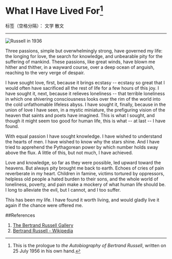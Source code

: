 # What I Have Lived For[^description]

标签（空格分隔）： 文学 散文

---

![Russell in 1936](http://upload.wikimedia.org/wikipedia/commons/thumb/1/18/Bertrand_Russell_photo.jpg/610px-Bertrand_Russell_photo.jpg)

Three passions, simple but overwhelmingly strong, have governed my life: the longing for love, the search for knowledge, and unbearable pity for the suffering of mankind. These passions, like great winds, have blown me hither and thither, in a wayward course, over a deep ocean of anguish, reaching to the very verge of despair.

I have sought love, first, because it brings ecstasy -- ecstasy so great that I would often have sacrificed all the rest of life for a few hours of this joy. I have sought it, next, because it relieves loneliness -- that terrible loneliness in which one shivering consciousness looks over the rim of the world into the cold unfathomable lifeless abyss. I have sought it, finally, because in the union of love I have seen, in a mystic miniature, the prefiguring vision of the heaven that saints and poets have imagined. This is what I sought, and though it might seem too good for human life, this is what -- at last -- I have found.

With equal passion I have sought knowledge. I have wished to understand the hearts of men. I have wished to know why the stars shine. And I have tried to apprehend the Pythagorean power by which number holds sway above the flux. A little of this, but not much, I have achieved.

Love and knowledge, so far as they were possible, led upward toward the heavens. But always pity brought me back to earth. Echoes of cries of pain reverberate in my heart. Children in famine, victims tortured by oppressors, helpless old people a hated burden to their sons, and the whole world of loneliness, poverty, and pain make a mockery of what human life should be. I long to alleviate the evil, but I cannot, and I too suffer.

This has been my life. I have found it worth living, and would gladly live it again if the chance were offered me. 

[^description]: This is the prologue to *the Autobiography of Bertrand Russell*, written on 25 July 1956 in his own hand.

##References
1. [The Bertrand Russell Gallery](http://www.humanities.mcmaster.ca/~bertrand/index.html)
2. [Bertrand Russell - Wikipedia](http://en.wikipedia.org/wiki/Bertrand_Russell)